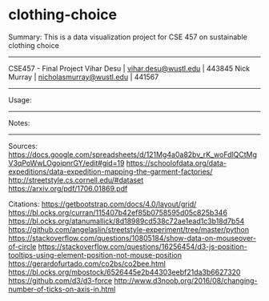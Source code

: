 # clothing-choice
Summary: This is a data visualization project for CSE 457 on sustainable clothing choice
************************************************
CSE457 - Final Project
Vihar Desu | vihar.desu@wustl.edu | 443845
Nick Murray | nicholasmurray@wustl.edu | 441567
************************************************
Usage:


************************************************
Notes:


************************************************
Sources:
https://docs.google.com/spreadsheets/d/121Mg4a0a82bv_rK_woFdlQCtMgV3qPoWwLOgoipnrGY/edit#gid=19
https://schoolofdata.org/data-expeditions/data-expedition-mapping-the-garment-factories/
http://streetstyle.cs.cornell.edu/#dataset
https://arxiv.org/pdf/1706.01869.pdf

Citations:
https://getbootstrap.com/docs/4.0/layout/grid/
https://bl.ocks.org/curran/115407b42ef85b0758595d05c825b346
https://bl.ocks.org/atanumallick/8d18989cd538c72ae1ead1c3b18d7b54
https://github.com/angelaslin/streetstyle-experiment/tree/master/python
https://stackoverflow.com/questions/10805184/show-data-on-mouseover-of-circle
https://stackoverflow.com/questions/16256454/d3-js-position-tooltips-using-element-position-not-mouse-position
https://gerardofurtado.com/co2bs/co2bee.html
https://bl.ocks.org/mbostock/6526445e2b44303eebf21da3b6627320
https://github.com/d3/d3-force
http://www.d3noob.org/2016/08/changing-number-of-ticks-on-axis-in.html
